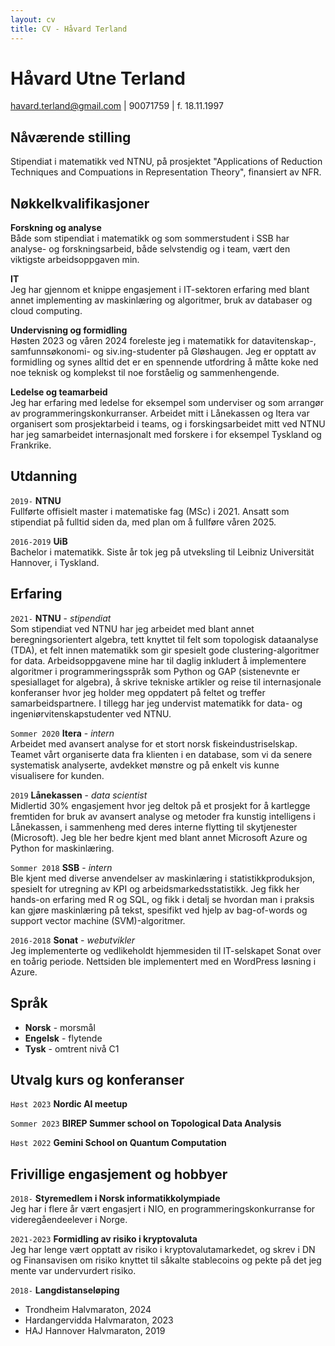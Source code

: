 ```yaml
---
layout: cv
title: CV - Håvard Terland
---
```

# Håvard Utne Terland

<div id="webaddress">
<a href="havard.terland@gmail.com">havard.terland@gmail.com</a> | 90071759 | f. 18.11.1997
</div>


## Nåværende stilling

Stipendiat i matematikk ved NTNU, på prosjektet "Applications of Reduction Techniques and Compuations in Representation Theory", finansiert av NFR.

## Nøkkelkvalifikasjoner
__Forskning og analyse__\
Både som stipendiat i matematikk og som sommerstudent i SSB har analyse- og forskningsarbeid, både selvstendig og i team, vært den viktigste arbeidsoppgaven min.

__IT__\
Jeg har gjennom et knippe engasjement i IT-sektoren erfaring med blant annet implementing av maskinlæring og algoritmer, bruk av databaser og cloud computing. 

__Undervisning og formidling__ \
Høsten 2023 og våren 2024 foreleste jeg i matematikk for datavitenskap-, samfunnsøkonomi- og siv.ing-studenter på Gløshaugen. Jeg er opptatt av formidling og synes alltid det er en spennende utfordring å måtte koke ned noe teknisk og komplekst til noe forståelig og sammenhengende. 

__Ledelse og teamarbeid__\
Jeg har erfaring med ledelse for eksempel som underviser og som arrangør av programmeringskonkurranser. Arbeidet mitt i Lånekassen og Itera var organisert som prosjektarbeid i teams, og i forskingsarbeidet mitt ved NTNU har jeg samarbeidet internasjonalt med forskere i for eksempel Tyskland og Frankrike.


## Utdanning

`2019-`
__NTNU__ \
Fullførte offisielt master i matematiske fag (MSc) i 2021. Ansatt som stipendiat på fulltid siden da, med plan om å fullføre våren 2025.

`2016-2019`
__UiB__ \
Bachelor i matematikk. Siste år tok jeg på utveksling til Leibniz Universität Hannover, i Tyskland. 

## Erfaring
`2021-` **NTNU** - *stipendiat* \
Som stipendiat ved NTNU har jeg arbeidet med blant annet beregningsorientert algebra, tett knyttet til felt som topologisk dataanalyse (TDA), et felt innen matematikk som gir spesielt gode clustering-algoritmer for data. Arbeidsoppgavene mine har til daglig inkludert å implementere algoritmer i programmeringsspråk som Python og GAP (sistenevnte er spesiallaget for algebra), å skrive tekniske artikler og reise til internasjonale konferanser hvor jeg holder meg oppdatert på feltet og treffer samarbeidspartnere. I tillegg har jeg undervist matematikk for data- og ingeniørvitenskapstudenter ved NTNU.

`Sommer 2020` **Itera** - *intern* \
Arbeidet med avansert analyse for et stort norsk fiskeindustriselskap. Teamet vårt organiserte data fra klienten i en database, som vi da senere systematisk analyserte, avdekket mønstre og på enkelt vis kunne visualisere for kunden.

`2019`
__Lånekassen__ - *data scientist* \
Midlertid 30% engasjement hvor jeg deltok på et prosjekt for å kartlegge fremtiden for bruk av avansert analyse og metoder fra kunstig intelligens i Lånekassen, i sammenheng med deres interne flytting til skytjenester (Microsoft). Jeg ble her bedre kjent med blant annet Microsoft Azure og Python for maskinlæring.

`Sommer 2018` __SSB__ - *intern* \
Ble kjent med diverse anvendelser av maskinlæring i statistikkproduksjon, spesielt for utregning av KPI og arbeidsmarkedsstatistikk. Jeg fikk her hands-on erfaring med R og SQL, og fikk i detalj se hvordan man i praksis kan gjøre maskinlæring på tekst, spesifikt ved hjelp av bag-of-words og support vector machine (SVM)-algoritmer.

`2016-2018` __Sonat__ - *webutvikler* \
Jeg implementerte og vedlikeholdt hjemmesiden til IT-selskapet Sonat over en toårig periode. Nettsiden ble implementert med en WordPress løsning i Azure.

## Språk
- __Norsk__ - morsmål
- __Engelsk__ - flytende
- __Tysk__ - omtrent nivå C1

## Utvalg kurs og konferanser

`Høst 2023` __Nordic AI meetup__ 

`Sommer 2023` __BIREP Summer school on Topological Data Analysis__ 

`Høst 2022` __Gemini School on Quantum Computation__ 


## Frivillige engasjement og hobbyer

`2018-`
__Styremedlem i Norsk informatikkolympiade__\
Jeg har i flere år vært engasjert i NIO, en programmeringskonkurranse for videregåendeelever i Norge. 

`2021-2023`
__Formidling av risiko i kryptovaluta__\
Jeg har lenge vært opptatt av risiko i kryptovalutamarkedet, og skrev i DN og Finansavisen om risiko knyttet til såkalte stablecoins og pekte på det jeg mente var undervurdert risiko.

`2018-` __Langdistanseløping__
- Trondheim Halvmaraton, 2024
- Hardangervidda Halvmaraton, 2023
- HAJ Hannover Halvmaraton, 2019







<!-- ### Footer

Last updated: May 2013 -->


